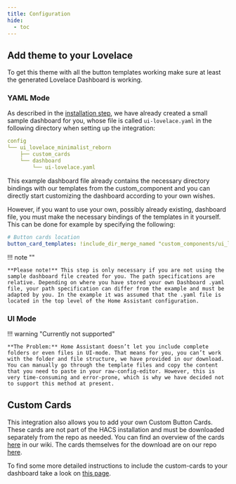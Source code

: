 ```yaml
---
title: Configuration
hide:
  - toc
---
```

<!-- markdownlint-disable MD046 -->
## Add theme to your Lovelace

To get this theme with all the button templates working make sure at least the generated Lovelace Dashboard is working.

### YAML Mode

As described in the [installation step](https://ui-lovelace-minimalist-reborn.github.io/UI/setup/installation/#install-integration), we have already created a small sample dashboard for you, whose file is called `ui-lovelace.yaml` in the following directory when setting up the integration:

```yaml
config
└── ui_lovelace_minimalist_reborn
    ├── custom_cards
    └── dashboard
        └── ui-lovelace.yaml
```

This example dashboard file already contains the necessary directory bindings with our templates from the custom_component and you can directly start customizing the dashboard according to your own wishes.

However, if you want to use your own, possibly already existing, dashboard file, you must make the necessary bindings of the templates in it yourself. This can be done for example by specifying the following:

```yaml
# Button cards location
button_card_templates: !include_dir_merge_named "custom_components/ui_lovelace_minimalist_reborn/__ui_minimalist__/ulm_templates/"
```

!!! note ""

    **Please note!** This step is only necessary if you are not using the sample dashboard file created for you. The path specifications are relative. Depending on where you have stored your own Dashboard .yaml file, your path specification can differ from the example and must be adapted by you. In the example it was assumed that the .yaml file is located in the top level of the Home Assistant configuration.

### UI Mode

!!! warning "Currently not supported"

    **The Problem:** Home Assistant doesn’t let you include complete folders or even files in UI-mode. That means for you, you can’t work with the folder and file structure, we have provided in our download.
    You can manually go through the template files and copy the content that you need to paste in your raw-config-editor. However, this is very time-consuming and error-prone, which is why we have decided not to support this method at present.

## Custom Cards

This integration also allows you to add your own Custom Button Cards. These cards are not part of the HACS installation and must be downloaded separately from the repo as needed. You can find an overview of the cards [here](https://ui-lovelace-minimalist-reborn.github.io/UI/usage/custom_cards/custom_card_bar_card/) in our wiki. The cards themselves for the download are on our repo [here](https://github.com/UI-Lovelace-Minimalist/UI/tree/main/custom_cards).

To find some more detailed instructions to include the custom-cards to your dashboard take a look on [this page](https://ui-lovelace-minimalist-reborn.github.io/UI/setup/custom_cards/).
